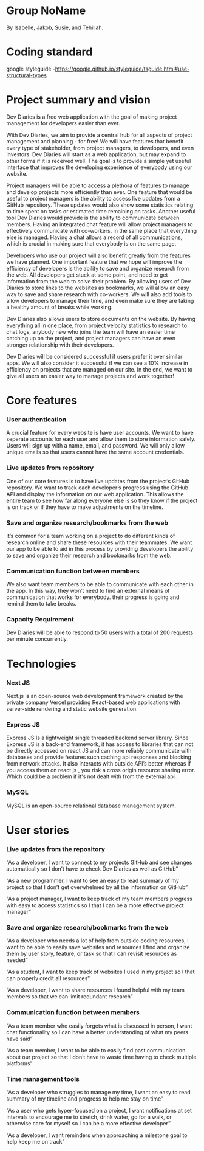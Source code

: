 # Group NoName
By Isabelle, Jakob, Susie, and Tehillah.

# Coding standard
google styleguide -https://google.github.io/styleguide/tsguide.html#use-structural-types

# Project summary and vision
Dev Diaries is a free web application with the goal of making project management for developers easier than ever. 

With Dev Diaries, we aim to provide a central hub for all aspects of project management and planning - for free! We will have features that benefit every type of stakeholder, from project managers, to developers, and even investors. Dev Diaries will start as a web application, but may expand to other forms if it is received well. The goal is to provide a simple yet useful interface that improves the developing experience of everybody using our website. 

Project managers will be able to access a plethora of features to manage and develop projects more efficiently than ever. One feature that would be useful to project managers is the ability to access live updates from a GitHub repository. These updates would also show some statistics relating to time spent on tasks or estimated time remaining on tasks. Another useful tool Dev Diaries would provide is the ability to communicate between members. Having an integrated chat feature will allow project managers to effectively communicate with co-workers, in the same place that everything else is managed. Having a chat allows a record of all communications, which is crucial in making sure that everybody is on the same page.

Developers who use our project will also benefit greatly from the features we have planned. One important feature that we hope will improve the efficiency of developers is the ability to save and organize research from the web. All developers get stuck at some point, and need to get information from the web to solve their problem. By allowing users of Dev Diaries to store links to the websites as bookmarks, we will allow an easy way to save and share research with co-workers. We will also add tools to allow developers to manage their time, and even make sure they are taking a healthy amount of breaks while working.

Dev Diaries also allows users to store documents on the website. By having everything all in one place, from project velocity statistics to research to chat logs, anybody new who joins the team will have an easier time catching up on the project, and project managers can have an even stronger relationship with their developers. 

Dev Diaries will be considered successful if users prefer it over similar apps. We will also consider it successful if we can see a 10% increase in efficiency on projects that are managed on our site. In the end, we want to give all users an easier way to manage projects and work together!



# Core features
### User authentication
A crucial feature for every website is have user accounts. We want to have seperate accounts for each user and allow them to store information safely. Users will sign up with a name, email, and password. We will only allow unique emails so that users cannot have the same account credentials.

### Live updates from repository
One of our core features is to have live updates from the project’s GitHub repository. We want to track each developer’s progress using the GitHub API and display the information on our web application. This allows the entire team to see how far along everyone else is so they know if the project is on track or if they have to make adjustments on the timeline.

### Save and organize research/bookmarks from the web
It’s common for a team working on a project to do different kinds of research online and share these resources with their teammates. We want our app to be able to aid in this process by providing developers the ability to save and organize their research and bookmarks from the web.

### Communication function between members
We also want team members to be able to communicate with each other in the app. In this way, they won’t need to find an external means of communication that works for everybody.
their progress is going and remind them to take breaks.

### Capacity Requirement
Dev Diaries will be able to respond to 50 users with a total of 200 requests per minute concurrently.


# Technologies
### Next JS
Next.js is an open-source web development framework created by the private company Vercel providing React-based web applications with server-side rendering and static website generation.

### Express JS
Express JS Is a lightweight single threaded backend server library. Since Express JS is a back-end framework, it has access to libraries that can not be directly accessed on react JS and can more reliably communicate with databases and provide features such caching api responses and blocking from network attacks. It also interacts with outside API’s better whereas if you access them on react js , you risk a cross origin resource sharing error. Which could be a problem if it's not dealt with from the external api .

### MySQL
MySQL is an open-source relational database management system.


# User stories
### Live updates from the repository
“As a developer, I want to connect to my projects GitHub and see changes automatically so I don’t have to check Dev Diaries as well as GitHub”

“As a new programmer, I want to see an easy to read summary of my project so that I don’t get overwhelmed by all the information on GitHub”

“As a project manager, I want to keep track of my team members progress with easy to access statistics so I that I can be a more effective project manager”

### Save and organize research/bookmarks from the web

“As a developer who needs a lot of help from outside coding resources, I want to be able to easily save websites and resources I find and organize them by user story, feature, or task so that I can revisit resources as needed”

“As a student, I want to keep track of websites I used in my project so I that can properly credit all resources”

“As a developer, I want to share resources I found helpful with my team members so that we can limit redundant research”

### Communication function between members

“As a team member who easily forgets what is discussed in person, I want chat functionality so I can have a better understanding of what my peers have said”

“As a team member, I want to be able to easily find past communication about our project so that I don’t have to waste time having to check multiple platforms”

### Time management tools

“As a developer who struggles to manage my time, I want an easy to read summary of my timeline and progress to help me stay on time”

“As a user who gets hyper-focused on a project, I want notifications at set intervals to encourage me to stretch, drink water, go for a walk, or otherwise care for myself so I can be a more effective developer”

“As a developer, I want reminders when approaching a milestone goal to help keep me on track”
